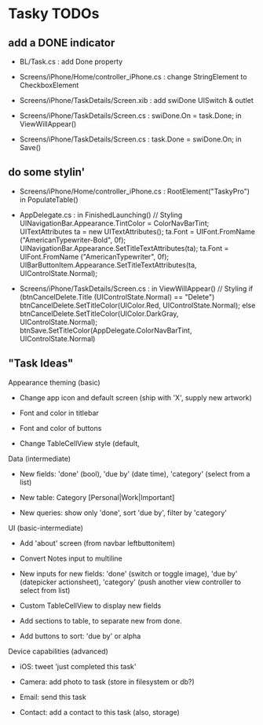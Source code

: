 Tasky TODOs
===========

add a DONE indicator
--------------------

* BL/Task.cs : add Done property

* Screens/iPhone/Home/controller_iPhone.cs : change StringElement to CheckboxElement

* Screens/iPhone/TaskDetails/Screen.xib : add swiDone UISwitch & outlet

* Screens/iPhone/TaskDetails/Screen.cs : swiDone.On = task.Done; in ViewWillAppear()

* Screens/iPhone/TaskDetails/Screen.cs : task.Done = swiDone.On; in Save()


do some stylin'
---------------

* Screens/iPhone/Home/controller_iPhone.cs : RootElement("TaskyPro") in PopulateTable()

* AppDelegate.cs : in FinishedLaunching()
			// Styling
			UINavigationBar.Appearance.TintColor = ColorNavBarTint;	
			UITextAttributes ta = new UITextAttributes();
			ta.Font = UIFont.FromName ("AmericanTypewriter-Bold", 0f);
			UINavigationBar.Appearance.SetTitleTextAttributes(ta);
			ta.Font = UIFont.FromName ("AmericanTypewriter", 0f);
			UIBarButtonItem.Appearance.SetTitleTextAttributes(ta, UIControlState.Normal);

* Screens/iPhone/TaskDetails/Screen.cs : in ViewWillAppear()
			// Styling
			if (btnCancelDelete.Title (UIControlState.Normal) == "Delete")
				btnCancelDelete.SetTitleColor(UIColor.Red, UIControlState.Normal);
			else
				btnCancelDelete.SetTitleColor(UIColor.DarkGray, UIControlState.Normal);
			btnSave.SetTitleColor(AppDelegate.ColorNavBarTint, UIControlState.Normal)



"Task Ideas"
------------

Appearance theming (basic)

- Change app icon and default screen (ship with 'X', supply new artwork)

- Font and color in titlebar

- Font and color of buttons

- Change TableCellView style (default,

Data (intermediate)

- New fields: 'done' (bool), 'due by' (date time), 'category' (select from a list)

- New table: Category [Personal|Work|Important]

- New queries: show only 'done', sort 'due by', filter by 'category'

UI (basic-intermediate)

- Add 'about' screen (from navbar leftbuttonitem)

- Convert Notes input to multiline

- New inputs for new fields: 'done' (switch or toggle image), 'due by' (datepicker actionsheet), 'category' (push another view controller to select from list)

- Custom TableCellView to display new fields

- Add sections to table, to separate new from done.

- Add buttons to sort: 'due by' or alpha

Device capabilities (advanced)

- iOS: tweet 'just completed this task'

- Camera: add photo to task (store in filesystem or db?)

- Email: send this task

- Contact: add a contact to this task (also, storage)



